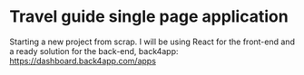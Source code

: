 # Travel guide single page application

Starting a new project from scrap. I will be using React for the front-end and a ready solution for the back-end, back4app:
https://dashboard.back4app.com/apps